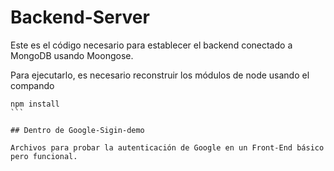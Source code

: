 # Backend-Server

Este es el código necesario para establecer el backend conectado a MongoDB usando Moongose.

Para ejecutarlo, es necesario reconstruir los módulos de node usando el compando

````
npm install
```

## Dentro de Google-Sigin-demo

Archivos para probar la autenticación de Google en un Front-End básico pero funcional.